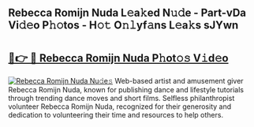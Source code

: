 ## Rebecca Romijn Nuda L𝚎a𝚔ed N𝚞𝚍e - Part-vDa Vi𝚍𝚎o P𝚑𝚘tos - H𝚘𝚝 O𝚗𝚕yf𝚊ns L𝚎a𝚔s sJYwn

# <h2><a href="http://kfelwl.oniu.top/?m=Rebecca+Romijn+Nuda">🔗👉 🔴 Rebecca Romijn Nuda P𝚑ot𝚘𝚜 V𝚒d𝚎o</a></h2>

[![Rebecca Romijn Nuda Nu𝚍e𝚜](https://i.imgur.com/0qMVB7G.gif)](http://kfelwl.oniu.top/?m=Rebecca+Romijn+Nuda)
Web-based artist and amusement giver Rebecca Romijn Nuda, known for publishing dance and lifestyle tutorials through trending dance moves and short films. Selfless philanthropist volunteer Rebecca Romijn Nuda, recognized for their generosity and dedication to volunteering their time and resources to help others.  
